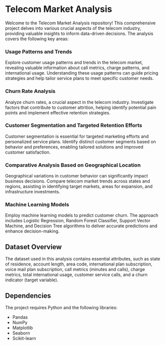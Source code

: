 # Telecom Market Analysis

Welcome to the Telecom Market Analysis repository! This comprehensive project delves into various crucial aspects of the telecom industry, providing valuable insights to inform data-driven decisions. The analysis covers the following key areas:

### Usage Patterns and Trends

Explore customer usage patterns and trends in the telecom market, revealing valuable information about call metrics, charge patterns, and international usage. Understanding these usage patterns can guide pricing strategies and help tailor service plans to meet specific customer needs.

### Churn Rate Analysis

Analyze churn rates, a crucial aspect in the telecom industry. Investigate factors that contribute to customer attrition, helping identify potential pain points and implement effective retention strategies.

### Customer Segmentation and Targeted Retention Efforts

Customer segmentation is essential for targeted marketing efforts and personalized service plans. Identify distinct customer segments based on behavior and preferences, enabling tailored solutions and improved customer satisfaction.

### Comparative Analysis Based on Geographical Location

Geographical variations in customer behavior can significantly impact business decisions. Compare telecom market trends across states and regions, assisting in identifying target markets, areas for expansion, and infrastructure investments.

### Machine Learning Models

Employ machine learning models to predict customer churn. The approach includes Logistic Regression, Random Forest Classifier, Support Vector Machine, and Decision Tree algorithms to deliver accurate predictions and enhance decision-making.

## Dataset Overview

The dataset used in this analysis contains essential attributes, such as state of residence, account length, area code, international plan subscription, voice mail plan subscription, call metrics (minutes and calls), charge metrics, total international usage, customer service calls, and a churn indicator (target variable).

## Dependencies

The project requires Python and the following libraries:

- Pandas
- NumPy
- Matplotlib
- Seaborn
- Scikit-learn

